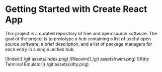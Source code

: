 # Getting Started with Create React App

This project is a curated repository of free and open source software. The goal of the project is to prototype a hub containing a list of useful open source software, a brief description, and a list of package managers for each entry in a single unified hub.

![Index](./git assets/index.png)
![Neovim](./git assets/nvim.png)
![Kitty Terminal Emulator](./git assets/kitty.png)
